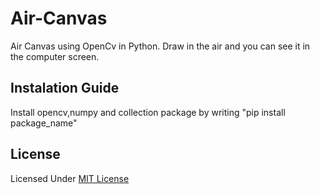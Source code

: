 # Air-Canvas
Air Canvas using OpenCv in Python. Draw in the air and you can see it in the computer screen.

## Instalation Guide
Install opencv,numpy and collection package by writing "pip install package_name"

## License
Licensed Under [MIT License](https://github.com/Tanuka-Mondal/Air-Canvas/blob/main/LICENSE)


